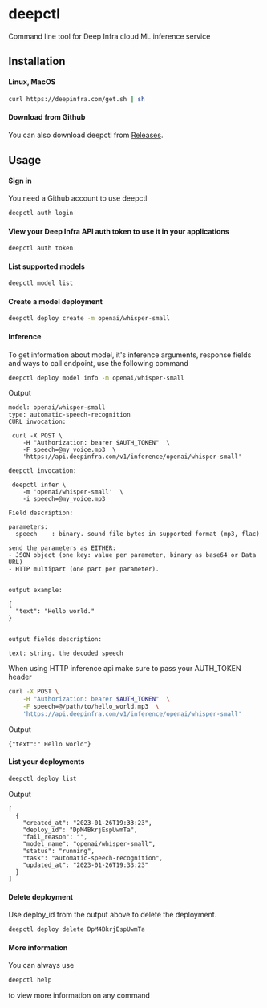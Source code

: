 # deepctl
Command line tool for Deep Infra cloud ML inference service

## Installation

#### Linux, MacOS

```bash
curl https://deepinfra.com/get.sh | sh
```

#### Download from Github

You can also download deepctl from [Releases](https://github.com/deepinfra/deepctl/releases).

## Usage

#### Sign in
You need a Github account to use deepctl
```bash
deepctl auth login
```
#### View your Deep Infra API auth token to use it in your applications
```bash
deepctl auth token
```


#### List supported models
```bash
deepctl model list
```

#### Create a model deployment
```bash
deepctl deploy create -m openai/whisper-small
```

#### Inference
To get information about model, it's inference arguments, response fields and ways to call endpoint, use the following command
```bash
deepctl deploy model info -m openai/whisper-small
```
Output
```
model: openai/whisper-small
type: automatic-speech-recognition
CURL invocation:

 curl -X POST \
    -H "Authorization: bearer $AUTH_TOKEN"  \
    -F speech=@my_voice.mp3  \
    'https://api.deepinfra.com/v1/inference/openai/whisper-small'

deepctl invocation:

 deepctl infer \
    -m 'openai/whisper-small'  \
    -i speech=@my_voice.mp3

Field description:

parameters:
  speech    : binary. sound file bytes in supported format (mp3, flac)

send the parameters as EITHER:
- JSON object (one key: value per parameter, binary as base64 or Data URL)
- HTTP multipart (one part per parameter).


output example:

{
  "text": "Hello world."
}


output fields description:

text: string. the decoded speech
```
When using HTTP inference api make sure to pass your AUTH_TOKEN header
```bash
curl -X POST \
    -H "Authorization: bearer $AUTH_TOKEN"  \
    -F speech=@/path/to/hello_world.mp3  \
    'https://api.deepinfra.com/v1/inference/openai/whisper-small'
```
Output
```
{"text":" Hello world"}
```

#### List your deployments
```bash
deepctl deploy list
```
Output
```
[
  {
    "created_at": "2023-01-26T19:33:23",
    "deploy_id": "DpM4BkrjEspUwmTa",
    "fail_reason": "",
    "model_name": "openai/whisper-small",
    "status": "running",
    "task": "automatic-speech-recognition",
    "updated_at": "2023-01-26T19:33:23"
  }
]
```

#### Delete deployment
Use deploy_id from the output above to delete the deployment.
```bash
deepctl deploy delete DpM4BkrjEspUwmTa
```

#### More information
You can always use
```bash
deepctl help
```
to view more information on any command